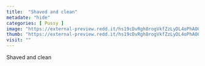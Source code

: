 ```yaml
---
title:  "Shaved and clean"
metadate: "hide"
categories: [ Pussy ]
image: "https://external-preview.redd.it/hs19cDvRgh8rogVkfZzLyDL4oPhAO0l3svRdhVnHddw.jpg?auto=webp&s=20a71e58311e624062e8b68faf54bf53e425471e"
thumb: "https://external-preview.redd.it/hs19cDvRgh8rogVkfZzLyDL4oPhAO0l3svRdhVnHddw.jpg?width=640&crop=smart&auto=webp&s=d009cf2ccaced1e31aadad458cebea00ca5cac2f"
visit: ""
---
```

Shaved and clean
